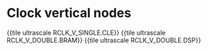 # Clock vertical nodes

{{tile ultrascale RCLK_V_SINGLE.CLE}}
{{tile ultrascale RCLK_V_DOUBLE.BRAM}}
{{tile ultrascale RCLK_V_DOUBLE.DSP}}
